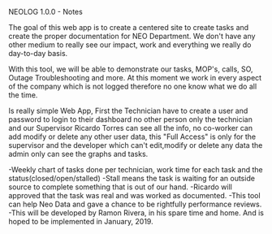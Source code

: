 NEOLOG 1.0.0 - Notes

The goal of this web app is to create a centered site to create tasks and create the proper documentation
for NEO Department. We don't have any other medium to really see our impact, work and everything we really
do day-to-day basis.

With this tool, we will be able to demonstrate our tasks, MOP's, calls, SO, Outage Troubleshooting and more.
At this moment we work in every aspect of the company which is not logged therefore no one know what we do
all the time.

Is really simple Web App, First the Technician have to create a user and password to login to their dashboard
no other person only the technician and our Supervisor Ricardo Torres can see all the info, no co-worker can add
modify or delete any other user data, this "Full Access" is only for the supervisor and the developer which
can't edit,modify or delete any data the admin only can see the graphs and tasks.

-Weekly chart of tasks done per technician, work time for each task and the status(closed/open/stalled)
-Stall means the task is waiting for an outside source to complete something that is out of our hand.
-Ricardo will approved that the task was real and was worked as documented.
-This tool can help Neo Data and gave a chance to be rightfully performance reviews.
-This will be developed by Ramon Rivera, in his spare time and home. And is hoped to be implemented in January, 2019.
